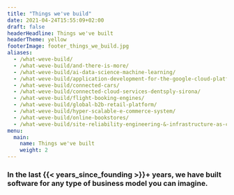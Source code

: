 ```yaml
---
title: "Things we've build"
date: 2021-04-24T15:55:09+02:00
draft: false
headerHeadline: Things we've built
headerTheme: yellow
footerImage: footer_things_we_build.jpg
aliases:
  - /what-weve-build/
  - /what-weve-build/and-there-is-more/
  - /what-weve-build/ai-data-science-machine-learning/
  - /what-weve-build/application-development-for-the-google-cloud-platform/
  - /what-weve-build/connected-cars/
  - /what-weve-build/connected-cloud-services-dentsply-sirona/
  - /what-weve-build/flight-booking-engines/
  - /what-weve-build/global-b2b-retail-platform/
  - /what-weve-build/hyper-scalable-e-commerce-system/
  - /what-weve-build/online-bookstores/
  - /what-weve-build/site-reliability-engineering-&-infrastructure-as-code/
menu:
  main:
    name: Things we've built
    weight: 2
---
```


### In the last {{< years_since_founding >}}+ years, we have built software for any type of business model you can imagine.
